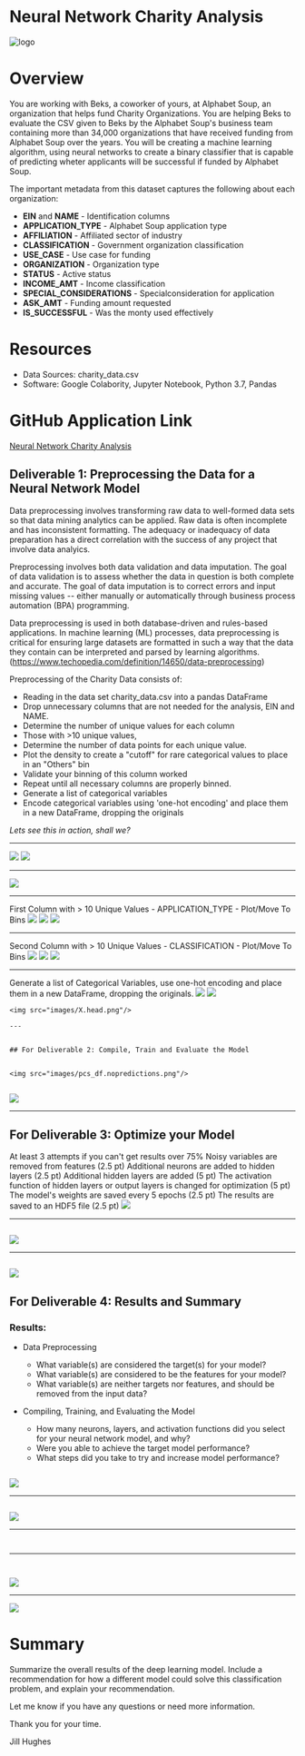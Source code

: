 # Neural Network Charity Analysis
![logo](images/module_19_logo.png)

# Overview

You are working with Beks, a coworker of yours, at Alphabet Soup, an organization that helps fund Charity Organizations.  You are helping Beks to evaluate the CSV given to Beks by the Alphabet Soup's business team containing more than 34,000 organizations that have received funding from Alphabet Soup over the years.  You will be creating a machine learning algorithm, using neural networks to create a binary classifier that is capable of predicting wheter applicants will be successful if funded by Alphabet Soup.

The important metadata from this dataset captures the following about each organization:
* **EIN** and **NAME** - Identification columns
* **APPLICATION_TYPE** - Alphabet Soup application type
* **AFFILIATION** - Affiliated sector of industry
* **CLASSIFICATION** - Government organization classification
* **USE_CASE** - Use case for funding
* **ORGANIZATION** - Organization type
* **STATUS** - Active status
* **INCOME_AMT** - Income classification
* **SPECIAL_CONSIDERATIONS** - Specialconsideration for application
* **ASK_AMT** - Funding amount requested
* **IS_SUCCESSFUL** - Was the monty used effectively   

# Resources
* Data Sources: charity_data.csv
* Software: Google Colabority, Jupyter Notebook, Python 3.7, Pandas

# GitHub Application Link

<a href="https://jillibus.github.io/Neural_Network_Charity_Analysis">Neural Network Charity Analysis</a>

## Deliverable 1: Preprocessing the Data for a Neural Network Model

Data preprocessing involves transforming raw data to well-formed data sets so that data mining analytics can be applied. Raw data is often incomplete and has inconsistent formatting. The adequacy or inadequacy of data preparation has a direct correlation with the success of any project that involve data analyics.

Preprocessing involves both data validation and data imputation. The goal of data validation is to assess whether the data in question is both complete and accurate. The goal of data imputation is to correct errors and input missing values -- either manually or automatically through business process automation (BPA) programming.

Data preprocessing is used in both database-driven and rules-based applications. In machine learning (ML) processes, data preprocessing is critical for ensuring large datasets are formatted in such a way that the data they contain can be interpreted and parsed by learning algorithms. (https://www.techopedia.com/definition/14650/data-preprocessing)

Preprocessing of the Charity Data consists of:
* Reading in the data set charity_data.csv into a pandas DataFrame
* Drop unnecessary columns that are not needed for the analysis, EIN and NAME.
* Determine the number of unique values for each column
 * Those with >10 unique values, 
 * Determine the number of data points for each unique value.
 * Plot the density to create a "cutoff" for rare categorical values to place in an "Others" bin
 * Validate your binning of this column worked
 * Repeat until all necessary columns are properly binned.
* Generate a list of categorical variables
 * Encode categorical variables using 'one-hot encoding' and place them in a new DataFrame, dropping the originals

_Lets see this in action, shall we?_

---
<img src='images/APPLICATION_DF.png' />    
<img src='images/Drop_EIN_NAME.png' />

---

<img src='images/NUM_UNIQUE.png' />    

---
First Column with > 10 Unique Values - APPLICATION_TYPE - Plot/Move To Bins
<img src='images/APPLICATION_TYPE.png' />
<img src='images/APPLICATION_TYPE_PLOT.png' />
<img src='images/APPLICATION_TYPE_BINS.png' />

---
Second Column with > 10 Unique Values - CLASSIFICATION - Plot/Move To Bins
<img src='images/CLASSIFICATION.png' />
<img src='images/CLASSIFICATION_PLOT.png' />
<img src='images/CLASSIFICATION_BINS.png' />

---
Generate a list of Categorical Variables, use one-hot encoding and place them in a new DataFrame, dropping the originals.
<img src='images/APPLICATION_CAT.png' />
<img src='images/APPLICATION_CAT_drop.png' />

```
<img src="images/X.head.png"/>

---


## For Deliverable 2: Compile, Train and Evaluate the Model


<img src="images/pcs_df.nopredictions.png"/>


```
<img src="images/elbow_curve.png"/>

---
## For Deliverable 3: Optimize your Model
At least 3 attempts if you can't get results over 75%
Noisy variables are removed from features (2.5 pt)
Additional neurons are added to hidden layers (2.5 pt)
Additional hidden layers are added (5 pt)
The activation function of hidden layers or output layers is changed for optimization (5 pt)
The model's weights are saved every 5 epochs (2.5 pt)
The results are saved to an HDF5 file (2.5 pt)
<img src="images/predictions.png"/>

---
```

```
<img src="images/pcs_df.head.png"/>

---
```

```
<img src="images/clustered_df.head.png"/>

## For Deliverable 4: Results and Summary
### Results: 

* Data Preprocessing
  * What variable(s) are considered the target(s) for your model?
  * What variable(s) are considered to be the features for your model?
  * What variable(s) are neither targets nor features, and should be removed from the input data?
  
* Compiling, Training, and Evaluating the Model
  * How many neurons, layers, and activation functions did you select for your neural network model, and why?
  * Were you able to achieve the target model performance?
  * What steps did you take to try and increase model performance?

```

```
<img src="images/clustered_df.plot.png"/>

---
```

```
<img src="images/clustered_df.table.png"/>

---
```

```
```

```
---
```

```
```

```
<img src="images/plot_df.head.png"/>

---
<img src="images/plot_df.png"/>

# Summary

Summarize the overall results of the deep learning model. Include a recommendation for how a different model could solve this classification problem, and explain your recommendation.



Let me know if you have any questions or need more information.

Thank you for your time.

Jill Hughes
